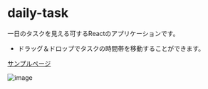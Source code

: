 # daily-task

一日のタスクを見える可するReactのアプリケーションです。

- ドラッグ＆ドロップでタスクの時間帯を移動することができます。

[サンプルページ](https://daily-task-react.herokuapp.com/)

![image](https://user-images.githubusercontent.com/7373564/139700640-ac9007ff-597a-4ddf-90b8-279797d56c77.png)

